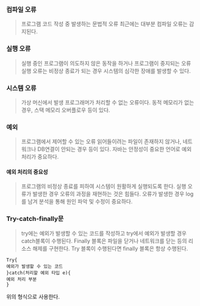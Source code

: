 ### 컴파일 오류

> 프로그램 코드 작성 중 발생하는 문법적 오류
최근에는 대부분 컴파일 오류는 감지된다.

### 실행 오류

>실행 중인 프로그램이 의도하지 않은 동작을 하거나 프로그램이 중지되는 오류
실행 오류는 비정상 종료가 되는 경우 시스템의 심각한 장애를 발생할 수 있다.

### 시스템 오류

>가상 머신에서 발생 프로그래머가 처리할 수 없는 오류이다.
동적 메모리가 없는 경우, 스택 메모리 오버플로우 등이 있다.

### 예외

>프로그램에서 제어할 수 있는 오류
읽어들이려는 파일이 존재하지 않거나, 네트워크나 DB연결이 안되는 경우 등이 있다.
자바는 안정성이 중요한 언어로 예외 처리가 중요하다.

#### 예외 처리의 중요성

>프로그램의 비정상 종료를 피하여 시스템이 원활하게 실행되도록 한다.
실행 오류가 발생한 경우 오류의 과정을 재현하는 것은 힘들다.
오류가 발생한 경우 log를 남겨 분석을 통해 원인 파악 및 수정이 중요하다.

### Try-catch-finally문

>try에는 예외가 발생할 수 있는 코드를 작성하고 try에서 예외가 발생할 경우 catch블록이 수행된다. 
Finally 블록은 파일을 닫거나 네트워크를 닫는 등의 리소스 해제를 구현한다.
Try 블록이 수행된다면 finally 블록은 항상 수행된다.


```
Try{
예외가 발생할 수 있는 코드
}catch(처리할 예외 타입 e){
예외 처리 부분
}
```

위의 형식으로 사용한다.

